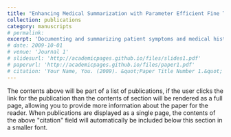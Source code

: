 ```yaml
---
title: "Enhancing Medical Summarization with Parameter Efficient Fine Tuning on Local CPUs (Under Review)"
collection: publications
category: manuscripts
# permalink: 
excerpt: 'Documenting and summarizing patient symptoms and medical history for each visit can significantly burden clinicians' time management. Large Language Models (LLMs) have demonstrated great potential in natural language processing (NLP) tasks; however, their effectiveness in clinical summarization tasks has not yet been rigorously validated. While much research has focused on leveraging closed LLMs like GPT-4, Claude, and Gemini for clinical applications, privacy concerns hinder their deployment in real clinical settings. On-premises deployment offers a potential solution. This study examines domain adaptation techniques on the open-source LLM, Llama 3 8B Instruct, to improve clinical summarization. Our approach emphasizes fine-tuning on CPUs instead of the more commonly used GPUs, aiming for greater cost savings in practical applications. We apply Quantized Low-Rank Adaptation (QLoRA) for efficient task-specific adaptation and introduce CPU optimization techniques such as IPEX-LLM and Intel® AMX to enhance performance. Our results show that CPU fine-tuning, while less conventional than GPU-based methods, still provides a practical, cost-effective, and privacy-aware solution for on-premises deployment, supporting the accuracy of medical summarization and enabling customization according to unique clinical requirements'
# date: 2009-10-01
# venue: 'Journal 1'
# slidesurl: 'http://academicpages.github.io/files/slides1.pdf'
# paperurl: 'http://academicpages.github.io/files/paper1.pdf'
# citation: 'Your Name, You. (2009). &quot;Paper Title Number 1.&quot; <i>Journal 1</i>. 1(1).'
---
```


The contents above will be part of a list of publications, if the user clicks the link for the publication than the contents of section will be rendered as a full page, allowing you to provide more information about the paper for the reader. When publications are displayed as a single page, the contents of the above "citation" field will automatically be included below this section in a smaller font.